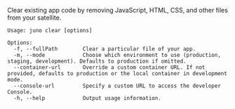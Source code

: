 Clear existing app code by removing JavaScript, HTML, CSS, and other files from your satellite.

```
Usage: juno clear [options]

Options:
  -f, --fullPath        Clear a particular file of your app.
  -m, --mode            Choose which environment to use (production, staging, development). Defaults to production if omitted.
  --container-url       Override a custom container URL. If not provided, defaults to production or the local container in development mode.
  --console-url         Specify a custom URL to access the developer Console.
  -h, --help            Output usage information.
```
